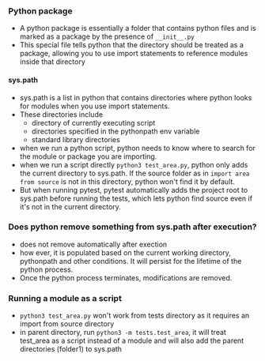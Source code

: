 ### Python package
- A python package is essentially a folder that contains python files and is marked as a package by the presence of `__init__.py`
- This special file tells python that the directory should be treated as a package, allowing you to use import statements to reference modules inside that directory

#### sys.path
- sys.path is a list in python that contains directories where python looks for modules when you use import statements.
- These directories include
    - directory of currently executing script
    - directories specified in the pythonpath env variable
    - standard library directories
- when we run a python script, python needs to know where to search for the module or package you are importing.
- when we run a script directly `python3 test_area.py`, python only adds the current directory to sys.path. If the source folder as in `import area from source` is not in this directory, python won't find it by default.
- But when running pytest, pytest automatically adds the project root to sys.path before running the tests, which lets python find source even if it's not in the current directory.

### Does python remove something from sys.path after execution?
- does not remove automatically after exection
- how ever, it is populated based on the current working directory, pythonpath and other conditions. It will persist for the lifetime of the python process. 
- Once the python process terminates, modifications are removed.

### Running a module as a script
- `python3 test_area.py` won't work from tests directory as it requires an import from source directory
- in parent directory, run `python3 -m tests.test_area`, it will treat test_area as a script instead of a module and will also add the parent directories (folder1) to sys.path 